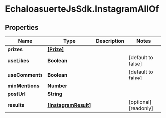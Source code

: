 # EchaloasuerteJsSdk.InstagramAllOf

## Properties

Name | Type | Description | Notes
------------ | ------------- | ------------- | -------------
**prizes** | [**[Prize]**](Prize.md) |  | 
**useLikes** | **Boolean** |  | [default to false]
**useComments** | **Boolean** |  | [default to false]
**minMentions** | **Number** |  | 
**postUrl** | **String** |  | 
**results** | [**[InstagramResult]**](InstagramResult.md) |  | [optional] [readonly] 


